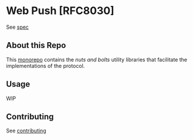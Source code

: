 # Web Push [RFC8030]

See [spec](https://tools.ietf.org/html/rfc8030)

## About this Repo

This [monorepo](https://github.com/babel/babel/blob/master/doc/design/monorepo.md)
contains the _nuts and bolts_ utility libraries that facilitate the implementations of the protocol.

## Usage

WIP

## Contributing

See [contributing](docs/contributing.md)
